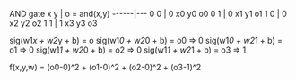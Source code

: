 AND gate
x   y | o = and(x,y)
------|---
0   0 | 0     x0 y0 o0
0   1 | 0     x1 y1 o1
1   0 | 0     x2 y2 o2
1   1 | 1     x3 y3 o3

sig(w1*x + w2*y + b) = o
sig(w1*0 + w2*0 + b) = o0   => 0
sig(w1*0 + w2*1 + b) = o1   => 0
sig(w1*1 + w2*0 + b) = o2   => 0
sig(w1*1 + w2*1 + b) = o3   => 1


f(x,y,w) = (o0-0)^2 + (o1-0)^2 + (o2-0)^2 + (o3-1)^2 